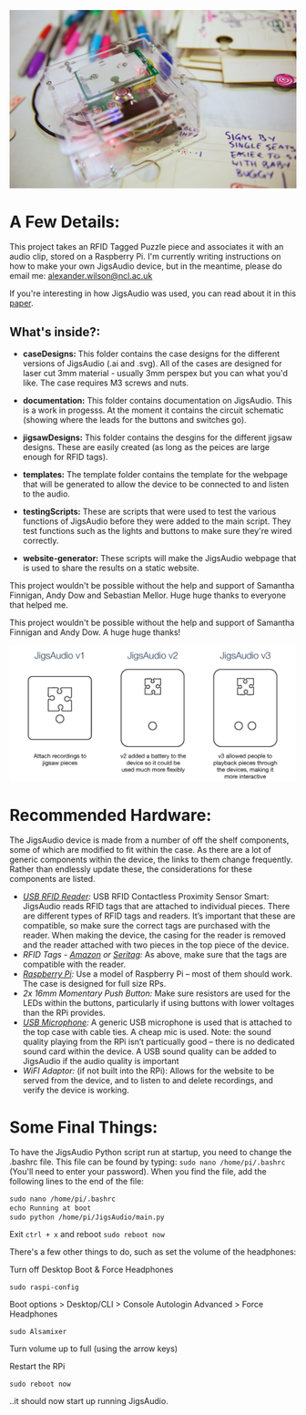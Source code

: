 ![Image of JigsAudio](DSC_3127.jpg)

# A Few Details:

This project takes an RFID Tagged Puzzle piece and associates it with an audio clip, stored on a Raspberry Pi. I'm currently  writing instructions on how to make your own JigsAudio device, but in the meantime, please do email me: alexander.wilson@ncl.ac.uk

If you're interesting in how JigsAudio was used, you can read about it in this [paper](https://journals.sagepub.com/doi/full/10.1177/2399808319831290).

## What's inside?:
* **caseDesigns:** This folder contains the case designs for the different versions of JigsAudio (.ai and .svg). All of the cases are designed for laser cut 3mm material - usually 3mm perspex but you can what you'd like. The case requires M3 screws and nuts.

* **documentation:** This folder contains documentation on JigsAudio. This is a work in progesss. At the moment it contains the circuit schematic (showing where the leads for the buttons and switches go). 

* **jigsawDesigns:** This folder contains the desgins for the different jigsaw designs. These are easily created (as long as the peices are large enough for RFID tags).

* **templates:** The template folder contains the template for the webpage that will be generated to allow the device to be connected to and listen to the audio.

* **testingScripts:** These are scripts that were used to test the various functions of JigsAudio before they were added to the main script. They test functions such as the lights and buttons to make sure they're wired correctly.

* **website-generator:** These scripts will make the JigsAudio webpage that is used to share the results on a static website.


This project wouldn't be possible without the help and support of Samantha Finnigan, Andy Dow and Sebastian Mellor. Huge huge thanks to everyone that helped me.

This project wouldn't be possible without the help and support of Samantha Finnigan and Andy Dow. A huge huge thanks!

![JigsAudio Versions](jigsaudioversions.png)
# Recommended Hardware:
The JigsAudio device is made from a number of off the shelf components, some of which are modified to fit within the case. As there are a lot of generic components within the device, the links to them change frequently. Rather than endlessly update these, the considerations for these components are listed. 
* *[USB RFID Reader](https://www.amazon.co.uk/Contactless-Proximity-Sensor-Reader-125Khz/dp/B00GS18WHS/ref=sr_1_34?ie=UTF8&qid=1478517091&sr=8-34&keywords=rfid+reader):* USB RFID Contactless Proximity Sensor Smart: JigsAudio reads RFID tags that are attached to individual pieces. There are different types of RFID tags and readers. It’s important that these are compatible, so make sure the correct tags are purchased with the reader. When making the device, the casing for the reader is removed and the reader attached with two pieces in the top piece of the device.
* *RFID Tags - [Amazon](https://www.amazon.co.uk/gp/product/B00M5PC0FG/ref=oh_aui_detailpage_o08_s00?ie=UTF8&psc=1) or [Seritag](https://seritag.com/nfc-tags/22mm-clear-ntag213):* As above, make sure that the tags are compatible with the reader.
* *[Raspberry Pi](https://www.raspberrypi.org/products/raspberry-pi-2-model-b/):* Use a model of Raspberry Pi – most of them should work. The case is designed for full size RPs.
* *2x 16mm Momentary Push Button:* Make sure resistors are used for the LEDs within the buttons, particularly if using buttons with lower voltages than the RPi provides.
* *[USB Microphone](https://www.amazon.co.uk/Kinobo-Microphone-Desktops-Dictation-Software/dp/B00NSOWWIS/ref=sr_1_9?ie=UTF8&qid=1478520299&sr=8-9&keywords=usb+microphone):* A generic USB microphone is used that is attached to the top case with cable ties. A cheap mic is used. Note: the sound quality playing from the RPi isn’t particually good – there is no dedicated sound card within the device. A USB sound quality can be added to JigsAudio if the audio quality is important
* *WiFI Adaptor:* (if not built into the RPi): Allows for the website to be served from the device, and to listen to and delete recordings, and verify the device is working.

# Some Final Things:
To have the JigsAudio Python script run at startup, you need to change the .bashrc file. This file can be found by typing: `sudo nano /home/pi/.bashrc` (You'll need to enter your password). When you find the file, add the following lines to the end of the file:

```
sudo nano /home/pi/.bashrc
echo Running at boot
sudo python /home/pi/JigsAudio/main.py 
```
    
Exit `ctrl + x` and reboot `sudo reboot now`

There's a few other things to do, such as set the volume of the headphones: 

Turn off Desktop Boot & Force Headphones
```
sudo raspi-config
```
Boot options > Desktop/CLI > Console Autologin
Advanced > Force Headphones


```
sudo Alsamixer
```
Turn volume up to full (using the arrow keys)

Restart the RPi
```
sudo reboot now
```

..it should now start up running JigsAudio.
